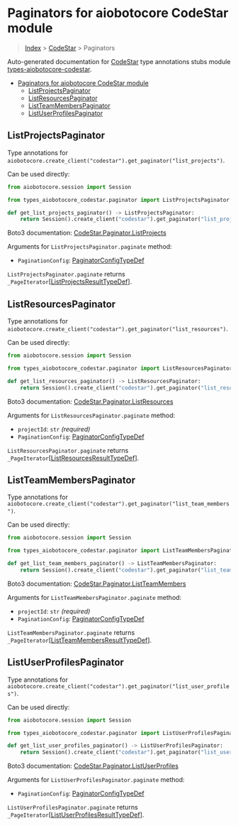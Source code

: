 <a id="paginators-for-aiobotocore-codestar-module"></a>

# Paginators for aiobotocore CodeStar module

> [Index](..) > [CodeStar](.) > Paginators

Auto-generated documentation for
[CodeStar](https://boto3.amazonaws.com/v1/documentation/api/latest/reference/services/codestar.html#CodeStar)
type annotations stubs module
[types-aiobotocore-codestar](https://pypi.org/project/types-aiobotocore-codestar/).

- [Paginators for aiobotocore CodeStar module](#paginators-for-aiobotocore-codestar-module)
  - [ListProjectsPaginator](#listprojectspaginator)
  - [ListResourcesPaginator](#listresourcespaginator)
  - [ListTeamMembersPaginator](#listteammemberspaginator)
  - [ListUserProfilesPaginator](#listuserprofilespaginator)

<a id="listprojectspaginator"></a>

## ListProjectsPaginator

Type annotations for
`aiobotocore.create_client("codestar").get_paginator("list_projects")`.

Can be used directly:

```python
from aiobotocore.session import Session

from types_aiobotocore_codestar.paginator import ListProjectsPaginator

def get_list_projects_paginator() -> ListProjectsPaginator:
    return Session().create_client("codestar").get_paginator("list_projects")
```

Boto3 documentation:
[CodeStar.Paginator.ListProjects](https://boto3.amazonaws.com/v1/documentation/api/latest/reference/services/codestar.html#CodeStar.Paginator.ListProjects)

Arguments for `ListProjectsPaginator.paginate` method:

- `PaginationConfig`:
  [PaginatorConfigTypeDef](./type_defs.md#paginatorconfigtypedef)

`ListProjectsPaginator.paginate` returns
`_PageIterator`\[[ListProjectsResultTypeDef](./type_defs.md#listprojectsresulttypedef)\].

<a id="listresourcespaginator"></a>

## ListResourcesPaginator

Type annotations for
`aiobotocore.create_client("codestar").get_paginator("list_resources")`.

Can be used directly:

```python
from aiobotocore.session import Session

from types_aiobotocore_codestar.paginator import ListResourcesPaginator

def get_list_resources_paginator() -> ListResourcesPaginator:
    return Session().create_client("codestar").get_paginator("list_resources")
```

Boto3 documentation:
[CodeStar.Paginator.ListResources](https://boto3.amazonaws.com/v1/documentation/api/latest/reference/services/codestar.html#CodeStar.Paginator.ListResources)

Arguments for `ListResourcesPaginator.paginate` method:

- `projectId`: `str` *(required)*
- `PaginationConfig`:
  [PaginatorConfigTypeDef](./type_defs.md#paginatorconfigtypedef)

`ListResourcesPaginator.paginate` returns
`_PageIterator`\[[ListResourcesResultTypeDef](./type_defs.md#listresourcesresulttypedef)\].

<a id="listteammemberspaginator"></a>

## ListTeamMembersPaginator

Type annotations for
`aiobotocore.create_client("codestar").get_paginator("list_team_members")`.

Can be used directly:

```python
from aiobotocore.session import Session

from types_aiobotocore_codestar.paginator import ListTeamMembersPaginator

def get_list_team_members_paginator() -> ListTeamMembersPaginator:
    return Session().create_client("codestar").get_paginator("list_team_members")
```

Boto3 documentation:
[CodeStar.Paginator.ListTeamMembers](https://boto3.amazonaws.com/v1/documentation/api/latest/reference/services/codestar.html#CodeStar.Paginator.ListTeamMembers)

Arguments for `ListTeamMembersPaginator.paginate` method:

- `projectId`: `str` *(required)*
- `PaginationConfig`:
  [PaginatorConfigTypeDef](./type_defs.md#paginatorconfigtypedef)

`ListTeamMembersPaginator.paginate` returns
`_PageIterator`\[[ListTeamMembersResultTypeDef](./type_defs.md#listteammembersresulttypedef)\].

<a id="listuserprofilespaginator"></a>

## ListUserProfilesPaginator

Type annotations for
`aiobotocore.create_client("codestar").get_paginator("list_user_profiles")`.

Can be used directly:

```python
from aiobotocore.session import Session

from types_aiobotocore_codestar.paginator import ListUserProfilesPaginator

def get_list_user_profiles_paginator() -> ListUserProfilesPaginator:
    return Session().create_client("codestar").get_paginator("list_user_profiles")
```

Boto3 documentation:
[CodeStar.Paginator.ListUserProfiles](https://boto3.amazonaws.com/v1/documentation/api/latest/reference/services/codestar.html#CodeStar.Paginator.ListUserProfiles)

Arguments for `ListUserProfilesPaginator.paginate` method:

- `PaginationConfig`:
  [PaginatorConfigTypeDef](./type_defs.md#paginatorconfigtypedef)

`ListUserProfilesPaginator.paginate` returns
`_PageIterator`\[[ListUserProfilesResultTypeDef](./type_defs.md#listuserprofilesresulttypedef)\].

